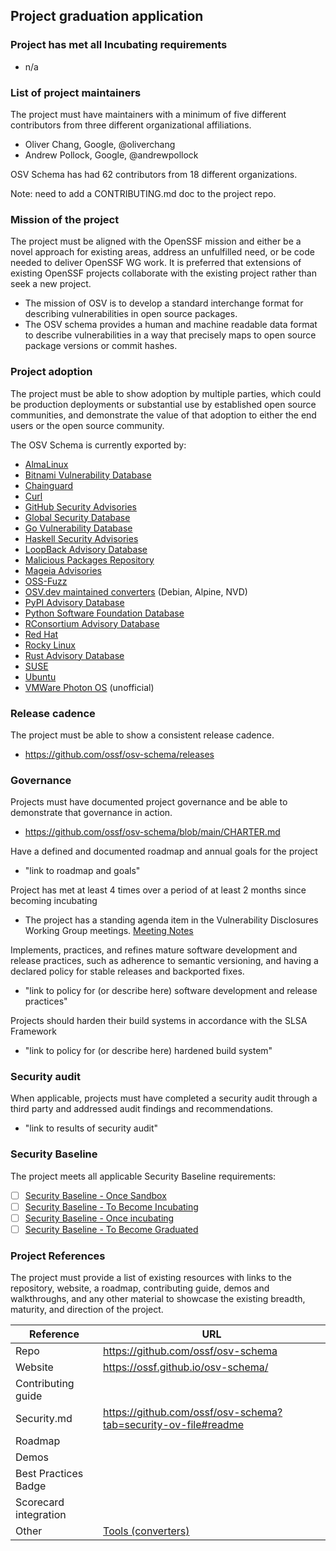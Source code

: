 ## Project graduation application

### Project has met all Incubating requirements
  * n/a

### List of project maintainers
The project must have maintainers with a minimum of five different contributors from three different organizational affiliations.
  * Oliver Chang, Google, @oliverchang
  * Andrew Pollock, Google, @andrewpollock

OSV Schema has had 62 contributors from 18 different organizations.

Note: need to add a CONTRIBUTING.md doc to the project repo.

### Mission of the project
The project must be aligned with the OpenSSF mission and either be a novel approach for existing areas, address an unfulfilled need, or be code needed to deliver OpenSSF WG work. It is preferred that extensions of existing OpenSSF projects collaborate with the existing project rather than seek a new project.
  * The mission of OSV is to develop a standard interchange format for describing vulnerabilities in open source packages.
  * The OSV schema provides a human and machine readable data format to describe vulnerabilities in a way that precisely maps to open source package versions or commit hashes.

### Project adoption
The project must be able to show adoption by multiple parties, which could be production deployments or substantial use by established open source communities, and demonstrate the value of that adoption to either the end users or the open source community.

The OSV Schema is currently exported by:
- [AlmaLinux](https://github.com/AlmaLinux/osv-database)
- [Bitnami Vulnerability Database](https://github.com/bitnami/vulndb)
- [Chainguard](https://packages.cgr.dev/chainguard/osv/all.json)
- [Curl](https://curl.se/docs/vuln.json)
- [GitHub Security Advisories](https://github.com/github/advisory-database)
- [Global Security Database](https://github.com/cloudsecurityalliance/gsd-database)
- [Go Vulnerability Database](https://github.com/golang/vulndb)
- [Haskell Security Advisories](https://github.com/haskell/security-advisories)
- [LoopBack Advisory Database](https://github.com/loopbackio/security/tree/main/advisories)
- [Malicious Packages Repository](https://github.com/ossf/malicious-packages)
- [Mageia Advisories](https://advisories.mageia.org/)
- [OSS-Fuzz](https://github.com/google/oss-fuzz-vulns)
- [OSV.dev maintained converters](https://github.com/google/osv.dev#current-data-sources) (Debian, Alpine, NVD)
- [PyPI Advisory Database](https://github.com/pypa/advisory-database)
- [Python Software Foundation Database](https://github.com/psf/advisory-database)
- [RConsortium Advisory Database](https://github.com/RConsortium/r-advisory-database)
- [Red Hat](https://security.access.redhat.com/data)
- [Rocky Linux](https://distro-tools.rocky.page/apollo/openapi/#osv)
- [Rust Advisory Database](https://github.com/RustSec/advisory-db)
- [SUSE](https://www.suse.com/support/security/)
- [Ubuntu](https://github.com/canonical/ubuntu-security-notices/)
- [VMWare Photon OS](https://github.com/vmware/photon/wiki/Security-Advisories) (unofficial)

### Release cadence
The project must be able to show a consistent release cadence.
  * https://github.com/ossf/osv-schema/releases

### Governance
Projects must have documented project governance and be able to demonstrate that governance in action.
  * https://github.com/ossf/osv-schema/blob/main/CHARTER.md

Have a defined and documented roadmap and annual goals for the project
  * "link to roadmap and goals"

Project has met at least 4 times over a period of at least 2 months since becoming incubating
  * The project has a standing agenda item in the Vulnerability Disclosures Working Group meetings. [Meeting Notes](https://docs.google.com/document/d/1TdxiFofLOfpHUEQILlKq7qkjSsRXVab0uApSDJ8c5rI/edit?tab=t.0)

Implements, practices, and refines mature software development and release practices, such as adherence to semantic versioning, and having a declared policy for stable releases and backported fixes.
  * "link to policy for (or describe here) software development and release practices"

Projects should harden their build systems in accordance with the SLSA Framework
  * "link to policy for (or describe here) hardened build system"

### Security audit
When applicable, projects must have completed a security audit through a third party and addressed audit findings and recommendations.
  * "link to results of security audit"

### Security Baseline

The project meets all applicable Security Baseline requirements:
 * [ ] [Security Baseline - Once Sandbox](https://github.com/ossf/tac/blob/main/process/security_baseline.md#security-baseline---once-sandbox)
 * [ ] [Security Baseline - To Become Incubating](https://github.com/ossf/tac/blob/main/process/security_baseline.md#security-baseline---to-become-incubating)
 * [ ] [Security Baseline - Once incubating](https://github.com/ossf/tac/blob/main/process/security_baseline.md#security-baseline---once-incubating)
 * [ ] [Security Baseline - To Become Graduated](https://github.com/ossf/tac/blob/main/process/security_baseline.md#security-baseline---to-become-graduated)

### Project References
The project must provide a list of existing resources with links to the repository, website, a roadmap, contributing guide, demos and walkthroughs, and any other material to showcase the existing breadth, maturity, and direction of the project.

 Reference              | URL |
|-----------------------|-----|
| Repo                  | https://github.com/ossf/osv-schema |
| Website               | https://ossf.github.io/osv-schema/ |
| Contributing guide    |     |
| Security.md           | https://github.com/ossf/osv-schema?tab=security-ov-file#readme |
| Roadmap               |     |
| Demos                 |     |
| Best Practices Badge  |     |
| Scorecard integration |     |
| Other                 | [Tools (converters)](https://github.com/ossf/osv-schema/tree/main/tools) |
